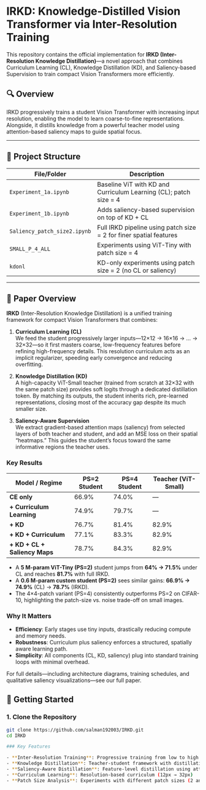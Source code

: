 # IRKD: Knowledge-Distilled Vision Transformer via Inter-Resolution Training

This repository contains the official implementation for **IRKD (Inter-Resolution Knowledge Distillation)**—a novel approach that combines Curriculum Learning (CL), Knowledge Distillation (KD), and Saliency-based Supervision to train compact Vision Transformers more efficiently.

## 🔍 Overview

IRKD progressively trains a student Vision Transformer with increasing input resolution, enabling the model to learn coarse-to-fine representations. Alongside, it distills knowledge from a powerful teacher model using attention-based saliency maps to guide spatial focus.

---

## 📁 Project Structure

| File/Folder                | Description |
|---------------------------|-------------|
| `Experiment_1a.ipynb`     | Baseline ViT with KD and Curriculum Learning (CL); patch size = 4 |
| `Experiment_1b.ipynb`     | Adds saliency-based supervision on top of KD + CL |
| `Saliency_patch_size2.ipynb` | Full IRKD pipeline using patch size = 2 for finer spatial features |
| `SMALL_P_4_ALL`           | Experiments using ViT-Tiny with patch size = 4 |
| `kdonl`                   | KD-only experiments using patch size = 2 (no CL or saliency) |

---

## 📖 Paper Overview

**IRKD** (Inter-Resolution Knowledge Distillation) is a unified training framework for compact Vision Transformers that combines:

1. **Curriculum Learning (CL)**  
   We feed the student progressively larger inputs—12×12 → 16×16 → … → 32×32—so it first masters coarse, low-frequency features before refining high-frequency details. This resolution curriculum acts as an implicit regularizer, speeding early convergence and reducing overfitting.

2. **Knowledge Distillation (KD)**  
   A high-capacity ViT-Small teacher (trained from scratch at 32×32 with the same patch size) provides soft logits through a dedicated distillation token. By matching its outputs, the student inherits rich, pre-learned representations, closing most of the accuracy gap despite its much smaller size.

3. **Saliency-Aware Supervision**  
   We extract gradient-based attention maps (saliency) from selected layers of both teacher and student, and add an MSE loss on their spatial “heatmaps.” This guides the student’s focus toward the same informative regions the teacher uses.

### Key Results

| Model / Regime                    | PS=2 Student | PS=4 Student | Teacher (ViT-Small) |
|-----------------------------------|--------------|--------------|----------------------|
| **CE only**                       | 66.9%        | 74.0%        | —                    |
| **+ Curriculum Learning**         | 74.9%        | 79.7%        | —                    |
| **+ KD**                          | 76.7%        | 81.4%        | 82.9%                |
| **+ KD + Curriculum**             | 77.1%        | 83.3%        | 82.9%                |
| **+ KD + CL + Saliency Maps**     | 78.7%        | 84.3%        | 82.9%                |

- A **5 M-param ViT-Tiny (PS=2)** student jumps from **64% → 71.5%** under CL and reaches **81.7%** with full IRKD.  
- A **0.6 M-param custom student (PS=2)** sees similar gains: **66.9% → 74.9%** (CL) → **78.7%** (IRKD).  
- The 4×4-patch variant (PS=4) consistently outperforms PS=2 on CIFAR-10, highlighting the patch-size vs. noise trade-off on small images.

### Why It Matters

- **Efficiency**: Early stages use tiny inputs, drastically reducing compute and memory needs.  
- **Robustness**: Curriculum plus saliency enforces a structured, spatially aware learning path.  
- **Simplicity**: All components (CL, KD, saliency) plug into standard training loops with minimal overhead.

For full details—including architecture diagrams, training schedules, and qualitative saliency visualizations—see our full paper.


## 🚀 Getting Started

### 1. Clone the Repository
```bash
git clone https://github.com/salman192003/IRKD.git
cd IRKD

### Key Features

- **Inter-Resolution Training**: Progressive training from low to high resolutions
- **Knowledge Distillation**: Teacher-student framework with distillation tokens
- **Saliency-Aware Distillation**: Feature-level distillation using attention maps
- **Curriculum Learning**: Resolution-based curriculum (12px → 32px)
- **Patch Size Analysis**: Experiments with different patch sizes (2 and 4)



